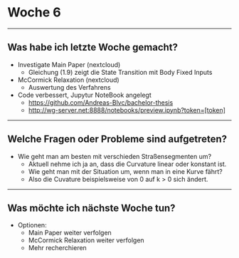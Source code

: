 # Woche 6

---

## Was habe ich letzte Woche gemacht?

- Investigate Main Paper (nextcloud)
	- Gleichung (1.9) zeigt die State Transition mit Body Fixed Inputs
- McCormick Relaxation (nextcloud)
	- Auswertung des Verfahrens
- Code verbessert,  Jupytur NoteBook angelegt
	- https://github.com/Andreas-Blvc/bachelor-thesis
	- http://wg-server.net:8888/notebooks/preview.ipynb?token=[token]

---

## Welche Fragen oder Probleme sind aufgetreten?

- Wie geht man am besten mit verschieden Straßensegmenten um?
	- Aktuell nehme ich ja an, dass die Curvature linear oder konstant ist.
	- Wie geht man mit der Situation um, wenn man in eine Kurve fährt?
	- Also die Cuvature beispielsweise von 0 auf k > 0 sich ändert.

---

## Was möchte ich nächste Woche tun?

- Optionen:
	- Main Paper weiter verfolgen
	- McCormick Relaxation weiter verfolgen
	- Mehr recherchieren
